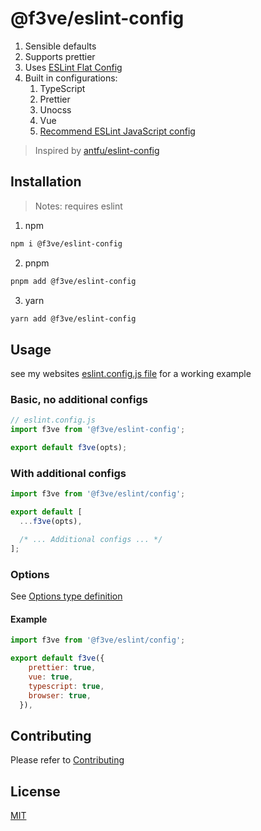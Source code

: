 # @f3ve/eslint-config

1. Sensible defaults
2. Supports prettier
3. Uses [ESLint Flat Config](https://eslint.org/blog/2022/08/new-config-system-part-2/)
4. Built in configurations:
   1. TypeScript
   2. Prettier
   3. Unocss
   4. Vue
   5. [Recommend ESLint JavaScript config](https://github.com/eslint/eslint/blob/main/packages/js/src/configs/eslint-recommended.js)

> Inspired by [antfu/eslint-config](https://github.com/antfu/eslint-config)

## Installation

> Notes: requires eslint

1. npm

```bash
npm i @f3ve/eslint-config
```

2. pnpm

```bash
pnpm add @f3ve/eslint-config
```

3. yarn

```bash
yarn add @f3ve/eslint-config
```

## Usage

see my websites [eslint.config.js file](https://github.com/f3ve/freedomevenden.com/blob/main/eslint.config.js) for a working example

### Basic, no additional configs

```js
// eslint.config.js
import f3ve from '@f3ve/eslint-config';

export default f3ve(opts);
```

### With additional configs

```js
import f3ve from '@f3ve/eslint/config';

export default [
  ...f3ve(opts),

  /* ... Additional configs ... */
];
```

### Options

See [Options type definition](/src/types.ts)

#### Example

```js
import f3ve from '@f3ve/eslint/config';

export default f3ve({
    prettier: true,
    vue: true,
    typescript: true,
    browser: true,
  }),
```

## Contributing

Please refer to [Contributing](https://github.com/f3ve/.github/blob/main/CONTRIBUTING.md)

## License

[MIT](https://github.com/f3ve/eslint-config/blob/main/LICENSE)
